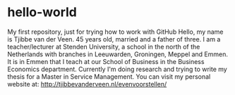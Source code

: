 # hello-world
My first repository, just for trying how to work with GitHub
Hello, my name is Tjibbe van der Veen. 45 years old, married and a father of three.
I am a teacher/lecturer at Stenden University, a school in the north of the Netherlands with branches in Leeuwarden, Groningen, Meppel and Emmen. It is in Emmen that I teach at our School of Business in the Business Economics department.
Currently I'm doing research and trying to write my thesis for a Master in Service Management.
You can visit my personal website at: http://tjibbevanderveen.nl/evenvoorstellen/
